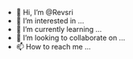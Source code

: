 - 👋 Hi, I’m @Revsri
- 👀 I’m interested in ...
- 🌱 I’m currently learning ...
- 💞️ I’m looking to collaborate on ...
- 📫 How to reach me ...

<!---
Revsri/Revsri is a ✨ special ✨ repository because its `README.md` (this file) appears on your GitHub profile.
You can click the Preview link to take a look at your changes.
--->
